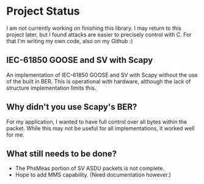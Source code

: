 # Project Status
I am not currently working on finishing this library. I may return to this project later, but I found attacks are easier to precisely control with C. For that I'm writing my own code, also on my Github :) 

## IEC-61850 GOOSE and SV with Scapy
An implementation of IEC-61850 GOOSE and SV with Scapy without the use of the built in BER. This is operational with hardware, although the lack of structure implementation limits this. 

## Why didn't you use Scapy's BER?   

For my application, I wanted to have full control over all bytes within the packet. While this may not be useful for all implementations, it worked well for me.

## What still needs to be done?

* The PhsMeas portion of SV ASDU packets is not complete.
* Hope to add MMS capability. (Need documentation however.)
